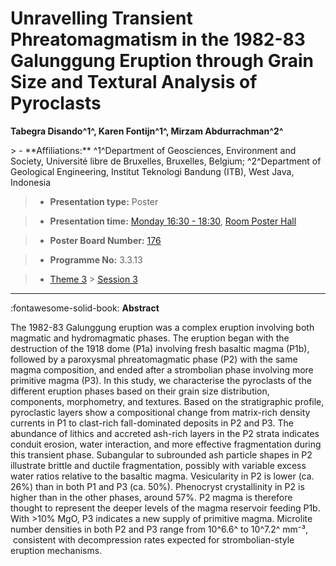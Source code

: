 # Unravelling Transient Phreatomagmatism in the 1982-83 Galunggung Eruption through Grain Size and Textural Analysis of Pyroclasts

**Tabegra Disando^1^, Karen Fontijn^1^, Mirzam Abdurrachman^2^**

<!-- more -->> - **Affiliations:** ^1^Department of Geosciences, Environment and Society, Université libre de Bruxelles, Bruxelles, Belgium; ^2^Department of Geological Engineering, Institut Teknologi Bandung (ITB), West Java, Indonesia 

> - **Presentation type:** Poster

> - **Presentation time:** [Monday 16:30 - 18:30](../sessions_comparison.md#__tabbed_1_6), [Room Poster Hall](../maps_venue.md#__tabbed_1_1)

> - **Poster Board Number:** [176](../map_poster_boards.md#monday)

> - **Programme No:** 3.3.13

> - [Theme 3](../theme3.md) > [Session 3](../sessions/session-3-3.md)

--- 

:fontawesome-solid-book: **Abstract**

The 1982-83 Galunggung eruption was a complex eruption involving both magmatic and hydromagmatic phases. The eruption began with the destruction of the 1918 dome (P1a) involving fresh basaltic magma (P1b), followed by a paroxysmal phreatomagmatic phase (P2) with the same magma composition, and ended after a strombolian phase involving more primitive magma (P3). In this study, we characterise the pyroclasts of the different eruption phases based on their grain size distribution, components, morphometry, and textures. Based on the stratigraphic profile, pyroclastic layers show a compositional change from matrix-rich density currents in P1 to clast-rich fall-dominated deposits in P2 and P3. The abundance of lithics and accreted ash-rich layers in the P2 strata indicates conduit erosion, water interaction, and more effective fragmentation during this transient phase. Subangular to subrounded ash particle shapes in P2 illustrate brittle and ductile fragmentation, possibly with variable excess water ratios relative to the basaltic magma. Vesicularity in P2 is lower (ca. 26%) than in both P1 and P3 (ca. 50%). Phenocryst crystallinity in P2 is higher than in the other phases, around 57%. P2 magma is therefore thought to represent the deeper levels of the magma reservoir feeding P1b. With >10% MgO, P3 indicates a new supply of primitive magma. Microlite number densities in both P2 and P3 range from 10^6.6^ to 10^7.2^ mm⁻³,  consistent with decompression rates expected for strombolian-style eruption mechanisms.

